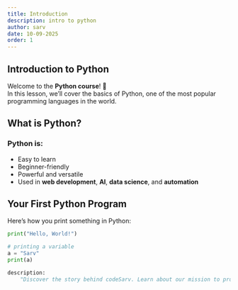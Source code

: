 ```yaml
---
title: Introduction
description: intro to python
author: sarv
date: 10-09-2025
order: 1
---
```


## Introduction to Python

Welcome to the **Python course**! 🚀  
In this lesson, we’ll cover the basics of Python, one of the most popular programming languages in the world.

## What is Python?

### Python is:

- Easy to learn
- Beginner-friendly
- Powerful and versatile
- Used in **web development**, **AI**, **data science**, and **automation**

## Your First Python Program

Here’s how you print something in Python:

```python
print("Hello, World!")

# printing a variable
a = "Sarv"
print(a)

description:
    "Discover the story behind codeSarv. Learn about our mission to provide free, high-quality coding education and how we aim to empower aspiring developers worldwide.",
```
